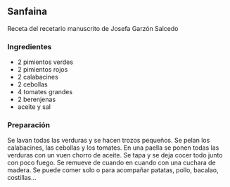 ## Sanfaina

Receta del recetario manuscrito de Josefa Garzón Salcedo

### Ingredientes

- 2 pimientos verdes
- 2 pimientos rojos
- 2 calabacines
- 2 cebollas
- 4 tomates grandes
- 2 berenjenas
- aceite y sal

### Preparación

Se lavan todas las verduras y se hacen trozos pequeños.
Se pelan los calabacines, las cebollas y los tomates.
En una paella se ponen todas las verduras con un vuen chorro de aceite.
Se tapa y se deja cocer todo junto con poco fuego.
Se remueve de cuando en cuando con una cuchara de madera.
Se puede comer solo o para acompañar patatas, pollo, bacalao, costillas...




